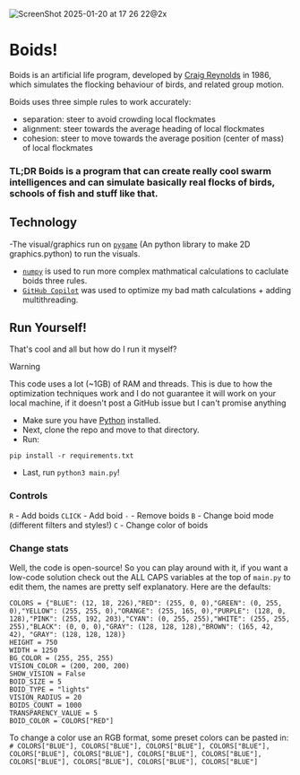![ScreenShot 2025-01-20 at 17 26 22@2x](https://github.com/user-attachments/assets/3573a122-e996-4762-95b3-fc6d6a62ec27)

# Boids!
Boids is an artificial life program, developed by [Craig Reynolds](https://www.red3d.com/cwr/) in 1986, which simulates the flocking behaviour of birds, and related group motion.

Boids uses three simple rules to work accurately:
- separation: steer to avoid crowding local flockmates
- alignment: steer towards the average heading of local flockmates
- cohesion: steer to move towards the average position (center of mass) of local flockmates

### TL;DR Boids is a program that can create really cool swarm intelligences and can simulate basically real flocks of birds, schools of fish and stuff like that.

## Technology
-The visual/graphics run on [`pygame`](https://pygame.org) (An python library to make 2D graphics.python) to run the visuals. 
- [`numpy`](https://numpy.org/) is used to run more complex mathmatical calculations to caclulate boids three rules.
- [`GitHub Copilot`](https://github.com/features/copilot) was used to optimize my bad math calculations + adding multithreading.

## Run Yourself!
That's cool and all but how do I run it myself?
> [!WARNING]
> This code uses a lot (~1GB) of RAM and threads. This is due to how the optimization techniques work and I do not guarantee it will work on your local machine, if it doesn't post a GitHub issue but I can't promise anything
- Make sure you have [Python](https://www.python.org/) installed.
- Next, clone the repo and move to that directory.
- Run: 
```
pip install -r requirements.txt
```
- Last, run `python3 main.py`!

### Controls
`R` - Add boids
`CLICK` - Add boid
`-` - Remove boids
`B` - Change boid mode (different filters and styles!)
`C` - Change color of boids

### Change stats
Well, the code is open-source! So you can play around with it, if you want a low-code solution check out the ALL CAPS variables at the top of `main.py` to edit them, the names are pretty self explanatory. Here are the defaults:
```
COLORS = {"BLUE": (12, 18, 226),"RED": (255, 0, 0),"GREEN": (0, 255, 0),"YELLOW": (255, 255, 0),"ORANGE": (255, 165, 0),"PURPLE": (128, 0, 128),"PINK": (255, 192, 203),"CYAN": (0, 255, 255),"WHITE": (255, 255, 255),"BLACK": (0, 0, 0),"GRAY": (128, 128, 128),"BROWN": (165, 42, 42), "GRAY": (128, 128, 128)}
HEIGHT = 750
WIDTH = 1250
BG_COLOR = (255, 255, 255)
VISION_COLOR = (200, 200, 200)
SHOW_VISION = False
BOID_SIZE = 5
BOID_TYPE = "lights"
VISION_RADIUS = 20
BOIDS_COUNT = 1000
TRANSPARENCY_VALUE = 5
BOID_COLOR = COLORS["RED"]
```
To change a color use an RGB format, some preset colors can be pasted in:
`# COLORS["BLUE"], COLORS["BLUE"], COLORS["BLUE"], COLORS["BLUE"], COLORS["BLUE"], COLORS["BLUE"], COLORS["BLUE"], COLORS["BLUE"], COLORS["BLUE"], COLORS["BLUE"], COLORS["BLUE"], COLORS["BLUE"]`
